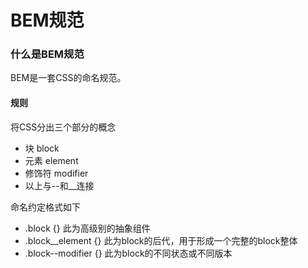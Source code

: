 # BEM规范

### 什么是BEM规范 
BEM是一套CSS的命名规范。
#### 规则
将CSS分出三个部分的概念  
* 块 block
* 元素 element
* 修饰符 modifier
* 以上与--和__连接

命名约定格式如下

* .block {} 此为高级别的抽象组件
* .block__element {} 此为block的后代，用于形成一个完整的block整体
* .block--modifier {} 此为block的不同状态或不同版本